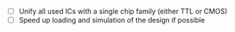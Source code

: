 - [ ] Unify all used ICs with a single chip family (either TTL or CMOS)
- [ ] Speed up loading and simulation of the design if possible